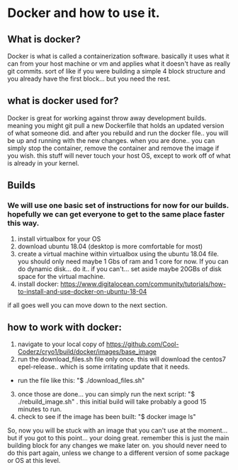 # Docker and how to use it.


## What is docker?
Docker is what is called a containerization software.  basically it uses what it can from your host machine or vm and applies what it doesn't have as really git commits.  sort of like if you were building a simple 4 block structure and you already have the first block... but you need the rest.


## what is docker used for?
Docker is great for working against throw away development builds.  meaning you might git pull a new Dockerfile that holds an updated version of what someone did.  and after you rebuild and run the docker file.. you will be up and running with the new changes.  when you are done.. you can simply stop the container, remove the container and remove the image if you wish.  this stuff will never touch your host OS, except to work off of what is already in your kernel.


## Builds

### We will use one basic set of instructions for now for our builds.  hopefully we can get everyone to get to the same place faster this way.
1) install virtualbox for your OS
2) download ubuntu 18.04 (desktop is more comfortable for most)
3) create a virtual machine within virtualbox using the ubuntu 18.04 file.  you should only need maybe 1 Gbs of ram and 1 core for now.  If you can do dynamic disk... do it..  if you can't... set aside maybe 20GBs of disk space for the virtual machine.
4) install docker: https://www.digitalocean.com/community/tutorials/how-to-install-and-use-docker-on-ubuntu-18-04

if all goes well you can move down to the next section.



## how to work with docker:
1) navigate to your local copy of https://github.com/Cool-Coderz/cryo1/build/docker/images/base_image
2) run the download_files.sh file only once.  this will download the centos7 epel-release.. which is some irritating update that it needs.
 - run the file like this: "$ ./download_files.sh"
3) once those are done... you can simply run the next script: "$ ./rebuild_image.sh" .  this initial build will take probably a good 15 minutes to run.
4) check to see if the image has been built: "$ docker image ls"

So, now you will be stuck with an image that you can't use at the moment... but if you got to this point... your doing great.  remember this is just the main building block for any changes we make later on.  you should never need to do this part again, unless we change to a different version of some package or OS at this level.


